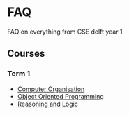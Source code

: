 # FAQ
FAQ on everything from CSE delft year 1

## Courses
### Term 1
* [Computer Organisation](computer-organisation.md)
* [Object Oriented Programming](object-oriented-programming.md)
* [Reasoning and Logic](reasoning-and-logic.md)
